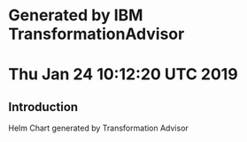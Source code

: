 # Generated by IBM TransformationAdvisor
# Thu Jan 24 10:12:20 UTC 2019
## Introduction

Helm Chart generated by Transformation Advisor
